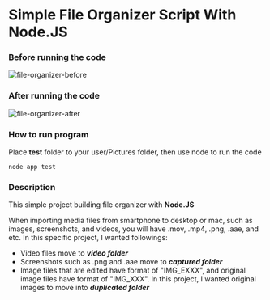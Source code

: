 # Simple File Organizer Script With Node.JS

### Before running the code

![file-organizer-before](https://user-images.githubusercontent.com/35579719/126590192-8745eb96-44ee-4743-81b8-385973740a29.png)

### After running the code

![file-organizer-after](https://user-images.githubusercontent.com/35579719/126590194-2889fe79-a9d7-421f-b340-012c46b7c01c.png)

### How to run program

Place **test** folder to your user/Pictures folder, then use node to run the code

```
node app test
```

### Description

This simple project building file organizer with **Node.JS**

When importing media files from smartphone to desktop or mac, such as images, screenshots, and videos, you will have .mov, .mp4, .png, .aae, and etc.
In this specific project, I wanted followings:

- Video files move to **_video folder_**
- Screenshots such as .png and .aae move to **_captured folder_**
- Image files that are edited have format of "IMG_EXXX", and original image files have format of "IMG_XXX". In this project, I wanted original images to move into **_duplicated folder_**
